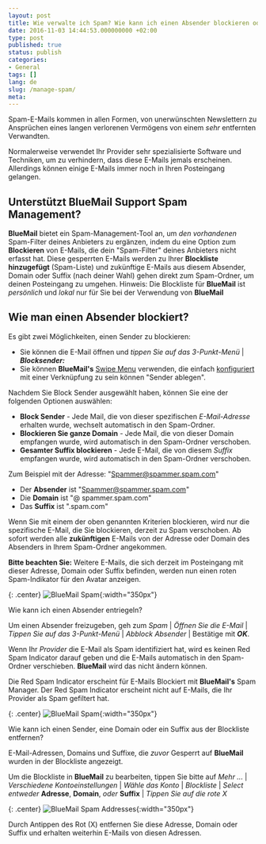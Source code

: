 ```yaml
---
layout: post
title: Wie verwalte ich Spam? Wie kann ich einen Absender blockieren oder eine Domain blockieren?
date: 2016-11-03 14:44:53.000000000 +02:00
type: post
published: true
status: publish
categories:
- General
tags: []
lang: de
slug: /manage-spam/
meta:
---
```

Spam-E-Mails kommen in allen Formen, von unerwünschten Newslettern zu Ansprüchen eines langen verlorenen Vermögens von einem *sehr* entfernten Verwandten.

Normalerweise verwendet Ihr Provider sehr spezialisierte Software und Techniken, um zu verhindern, dass diese E-Mails jemals erscheinen. Allerdings können einige E-Mails immer noch in Ihren Posteingang gelangen.

## Unterstützt BlueMail Support Spam Management?

**BlueMail** bietet ein Spam-Management-Tool an, um *den vorhandenen* Spam-Filter deines Anbieters zu ergänzen, indem du eine Option zum **Blockieren** von E-Mails, die dein "Spam-Filter" deines Anbieters nicht erfasst hat. Diese gesperrten E-Mails werden zu Ihrer **Blockliste hinzugefügt** (Spam-Liste) und zukünftige E-Mails aus diesem Absender, Domain oder Suffix (nach deiner Wahl) gehen direkt zum Spam-Ordner, um deinen Posteingang zu umgehen.
Hinweis: Die Blockliste für **BlueMail** ist *persönlich* und *lokal* nur für Sie bei der Verwendung von **BlueMail**

## Wie man einen Absender blockiert?

Es gibt zwei Möglichkeiten, einen Sender zu blockieren:

* Sie können die E-Mail öffnen und *tippen Sie auf das 3-Punkt-Menü* \| ***Blocksender:***
* Sie können **BlueMail's** [Swipe Menu](/swipe-menu-options-blue-mail/) verwenden, die einfach [konfiguriert](/configure-left-right-swipe-menu/) mit einer Verknüpfung zu sein können "Sender ablegen".

Nachdem Sie Block Sender ausgewählt haben, können Sie eine der folgenden Optionen auswählen:

* **Block Sender** - Jede Mail, die von dieser spezifischen *E-Mail-Adresse* erhalten wurde, wechselt automatisch in den Spam-Ordner.
* **Blockieren Sie ganze Domain** - Jede Mail, die von dieser Domain empfangen wurde, wird automatisch in den Spam-Ordner verschoben.
* **Gesamter Suffix blockieren** - Jede E-Mail, die von diesem *Suffix* empfangen wurde, wird automatisch in den Spam-Ordner verschoben.

Zum Beispiel mit der Adresse: "Spammer@spammer.spam.com"

* Der **Absender** ist "Spammer@spammer.spam.com"
* Die **Domain** ist "@ spammer.spam.com"
* Das **Suffix** ist ".spam.com"

Wenn Sie mit einem der oben genannten Kriterien blockieren, wird nur die spezifische E-Mail, die Sie blockieren, derzeit zu Spam verschoben. Ab sofort werden alle **zukünftigen** E-Mails von der Adresse oder Domain des Absenders in Ihrem Spam-Ordner angekommen.

**Bitte beachten Sie:** Weitere E-Mails, die sich derzeit im Posteingang mit dieser Adresse, Domain oder Suffix befinden, werden nun einen roten Spam-Indikator für den Avatar anzeigen.

{: .center}
![BlueMail Spam](/assets/BlueMail_GIF_Spam.gif){:width="350px"}

Wie kann ich einen Absender entriegeln?

Um einen Absender freizugeben, geh zum *Spam* \| *Öffnen Sie die E-Mail* \| *Tippen Sie auf das 3-Punkt-Menü* \| *Abblock Absender* \| Bestätige mit ***OK***.

Wenn Ihr *Provider* die E-Mail als Spam identifiziert hat, wird es keinen Red Spam Indicator darauf geben und die E-Mails automatisch in den Spam-Ordner verschieben. **BlueMail** wird das nicht ändern können.

Die Red Spam Indicator erscheint für E-Mails Blockiert mit **BlueMail's** Spam Manager. Der Red Spam Indicator erscheint nicht auf E-Mails, die Ihr Provider als Spam gefiltert hat.

{: .center}
![BlueMail Spam](/assets/BlueMail-Spam.png){:width="350px"}

Wie kann ich einen Sender, eine Domain oder ein Suffix aus der Blockliste entfernen?

E-Mail-Adressen, Domains und Suffixe, die *zuvor* Gesperrt auf **BlueMail** wurden in der Blockliste angezeigt.

Um die Blockliste in **BlueMail** zu bearbeiten, tippen Sie bitte auf *Mehr ...* \| *Verschiedene Kontoeinstellungen* \| *Wähle das Konto* \| *Blockliste* \| *Select entweder* **Adresse**, **Domain**, *oder* **Suffix** \| *Tippen Sie auf die rote X*

{: .center}
![BlueMail Spam Addresses](/assets/BlueMail_Spam_Addresses-2.png){:width="350px"}

Durch Antippen des Rot (X) entfernen Sie diese Adresse, Domain oder Suffix und erhalten weiterhin E-Mails von diesen Adressen.
